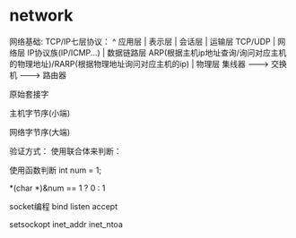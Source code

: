 <link href="../../css/style.css" rel="stylesheet" type="text/css" />


# network
网络基础:
TCP/IP七层协议：
^ 应用层 
| 表示层 
| 会话层 
| 运输层 TCP/UDP
| 网络层 IP协议族(IP/ICMP...)
| 数据链路层 ARP(根据主机ip地址查询/询问对应主机的物理地址)/RARP(根据物理地址询问对应主机的ip)
| 物理层 集线器 ---> 交换机 ---> 路由器

原始套接字

主机字节序(小端)

网络字节序(大端)

验证方式：
使用联合体来判断：

使用函数判断
int num = 1;

*(char *)&num == 1 ? 0 : 1

socket编程
bind
listen
accept

setsockopt
inet_addr
inet_ntoa
